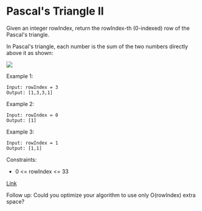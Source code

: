 # Pascal's Triangle II

Given an integer rowIndex, return the rowIndex-th (0-indexed) row of the Pascal's triangle.

In Pascal's triangle, each number is the sum of the two numbers directly above it as shown:

![](https://upload.wikimedia.org/wikipedia/commons/0/0d/PascalTriangleAnimated2.gif)

Example 1:

```
Input: rowIndex = 3
Output: [1,3,3,1]
```

Example 2:

```
Input: rowIndex = 0
Output: [1]
```

Example 3:

```
Input: rowIndex = 1
Output: [1,1]
```


Constraints:

- 0 <= rowIndex <= 33

[Link](https://leetcode.com/problems/pascals-triangle/)

Follow up: Could you optimize your algorithm to use only O(rowIndex) extra space?